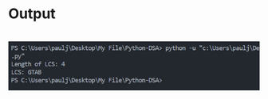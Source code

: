 <h1>Output<h1>
<img src="/Python-for-DSA/Day-18/Screenshot 2025-02-02 002154.png" alt="Day 18 Output" width="600">